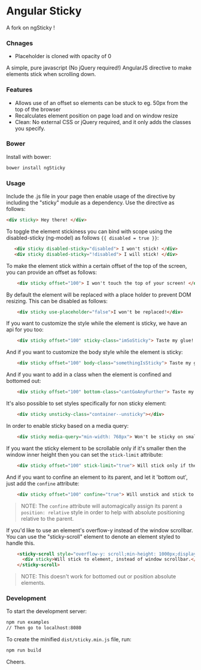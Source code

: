 Angular Sticky
==============
A fork on ngSticky !

### Chnages

  * Placeholder is cloned with opacity of 0



A simple, pure javascript (No jQuery required!) AngularJS directive to make elements stick when scrolling down.

### Features

  * Allows use of an offset so elements can be stuck to eg. 50px from the top of the browser
  * Recalculates element position on page load and on window resize
  * Clean: No external CSS or jQuery required, and it only adds the classes you specify.


### Bower

Install with bower:

```bash
bower install ngSticky
```


### Usage

Include the .js file in your page then enable usage of the directive by including the "sticky" module
as a dependency. Use the directive as follows:

```html
<div sticky> Hey there! </div>
```

To toggle the element stickiness you can bind with scope using the disabled-sticky (ng-model) as follows `{{ disabled = true }}`:

 ```html
    <div sticky disabled-sticky="disabled"> I won't stick! </div>
    <div sticky disabled-sticky="!disabled"> I will stick! </div>
 ```

To make the element stick within a certain offset of the top of the screen, you can provide an offset as follows:
```html
    <div sticky offset="100"> I won't touch the top of your screen! </div>
```
By default the element will be replaced with a place holder to prevent DOM resizing.  This can be disabled as follows:
```html
    <div sticky use-placeholder="false">I won't be replaced!</div>
```
If you want to customize the style while the element is sticky, we have an api for you too:
```html
    <div sticky offset="100" sticky-class="imSoSticky"> Taste my glue! </div>
```
And if you want to customize the body style while the element is sticky:
```html
    <div sticky offset="100" body-class="somethingIsSticky"> Taste my glue! </div>
```
And if you want to add in a class when the element is confined and bottomed out:
```html
    <div sticky offset="100" bottom-class="cantGoAnyFurther"> Taste my glue! </div>
```
It's also possible to set styles specifically for non sticky element:
```html
    <div sticky unsticky-class="container--unsticky"></div>
```
In order to enable sticky based on a media query:
```html
    <div sticky media-query="min-width: 768px"> Won't be sticky on small screens! </div>
```
If you want the sticky element to be scrollable only if it's smaller then the window inner height then you can set the `stick-limit` attribute:
```html
    <div sticky offset="100" stick-limit="true"> Will stick only if the element isn't bigger then the view</div>
```
And if you want to confine an element to its parent, and let it 'bottom out', just add the `confine` attribute:
```html
    <div sticky offset="100" confine="true"> Will unstick and stick to bottom of parent element</div>
```
> NOTE: The `confine` attribute will automagically assign its parent a `position: relative` style in order to help with absolute positioning relative to the parent.

If you'd like to use an element's overflow-y instead of the window scrollbar.  You can use the "sticky-scroll" element to denote an element styled to handle this.
```html
    <sticky-scroll style="overflow-y: scroll;min-height: 1000px;display: block;">
      <div sticky>Will stick to element, instead of window scrollbar.</div>
    </sticky-scroll>
```
> NOTE: This doesn't work for bottomed out or position absolute elements.


### Development

To start the development server:

```bash
npm run examples
// Then go to localhost:8080
```

To create the minified `dist/sticky.min.js` file, run:

```bash
npm run build
```


Cheers.
